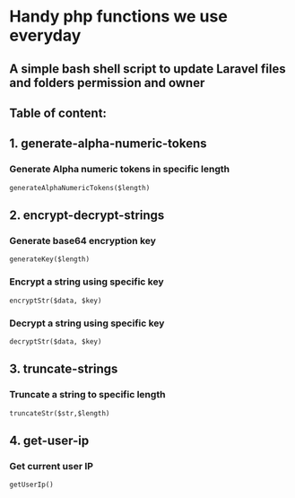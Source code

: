 # Handy php functions we use everyday
## A simple bash shell script to update Laravel files and folders permission and owner
## 

## Table of content:

## 1. generate-alpha-numeric-tokens
### Generate Alpha numeric tokens in specific length
    generateAlphaNumericTokens($length)


## 2. encrypt-decrypt-strings
### Generate base64 encryption key
    generateKey($length)

### Encrypt a string using specific key    
    encryptStr($data, $key)

### Decrypt a string using specific key    
    decryptStr($data, $key)


## 3. truncate-strings
### Truncate a string to specific length
    truncateStr($str,$length)
    
    
## 4. get-user-ip
### Get current user IP
    getUserIp()
   